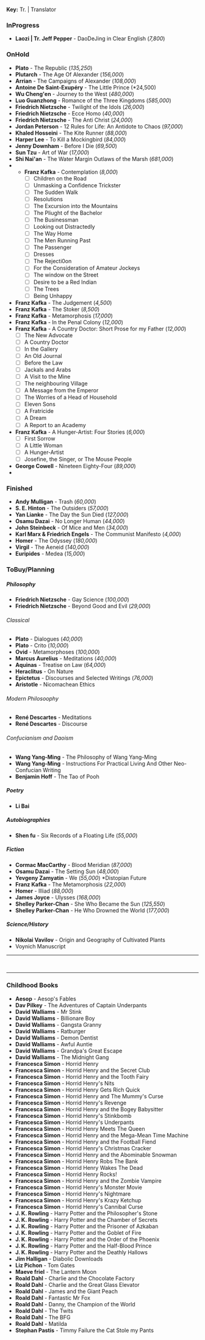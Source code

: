 **Key:**
Tr.  |  Translator

### InProgress
- **Laozi | Tr. Jeff Pepper** - DaoDeJing in Clear English (*7,800*)

### OnHold
- **Plato** - The Republic (*135,250*)
- **Plutarch** - The Age Of Alexander (*156,000*)
- **Arrian** - The Campaigns of Alexander (*108,000*)
- **Antoine De Saint-Exupéry** - The Little Prince (*24,500)
- **Wu Cheng'en** - Journey to the West (*480,000*)
- **Luo Guanzhong** - Romance of the Three Kingdoms (*585,000*)
- **Friedrich Nietzsche** - Twilight of the Idols (*26,000*)
- **Friedrich Nietzsche** - Ecce Homo (*40,000*)
- **Friedrich Nietzsche** - The Anti Christ (*24,000*)
- **Jordan Peterson** - 12 Rules for Life: An Antidote to Chaos (*97,000*)
- **Khaled Hosseini** - The Kite Runner (*88,000*)
- **Harper Lee** - To Kill a Mockingbird (*84,000*)
- **Jenny Downham** - Before I Die (*69,500*)
- **Sun Tzu** - Art of War (*17,000*)
- **Shi Nai'an** - The Water Margin Outlaws of the Marsh (*681,000*)
- - **Franz Kafka** - Contemplation (*8,000*)
	- [ ] Children on the Road
	- [ ] Unmasking a Confidence Trickster
	- [ ] The Sudden Walk
	- [ ] Resolutions
	- [ ] The Excursion into the Mountains
	- [ ] The Pliught of the Bachelor
	- [ ] The Businessman
	- [ ] Looking out Distractedly
	- [ ] The Way Home
	- [ ] The Men Running Past
	- [ ] The Passenger
	- [ ] Dresses
	- [ ] The Rejecti0on
	- [ ] For the Consideration of Amateur Jockeys
	- [ ] The window on the Street
	- [ ] Desire to be a Red Indian
	- [ ] The Trees
	- [ ] Being Unhappy
- **Franz Kafka** - The Judgement (*4,500*)
- **Franz Kafka** - The Stoker (*8,500*)
- **Franz Kafka** - Metamorphosis (*17,000*)
- **Franz Kafka** - In the Penal Colony (*12,000*)
- **Franz Kafka** - A Country Doctor: Short Prose for my Father (*12,000*)
	- [ ] The New Advocate
	- [ ] A Country Doctor
	- [ ] In the Gallery
	- [ ] An Old Journal
	- [ ] Before the Law
	- [ ] Jackals and Arabs
	- [ ] A Visit to the Mine
	- [ ] The neighbouring Village
	- [ ] A Message from the Emperor
	- [ ] The Worries of a Head of Household
	- [ ] Eleven Sons
	- [ ] A Fratricide
	- [ ] A Dream
	- [ ] A Report to an Academy
- **Franz Kafka** - A Hunger-Artist: Four Stories (*6,000*)
	- [ ] First Sorrow
	- [ ] A Little Woman
	- [ ] A Hunger-Artist
	- [ ] Josefine, the Singer, or The Mouse People
- **George Cowell** - Nineteen Eighty-Four (*89,000*)
- 
### Finished
- **Andy Mulligan** - Trash (*60,000*)
- **S. E. Hinton** - The Outsiders (*57,000*)
- **Yan Lianke** - The Day the Sun Died (*127,000*)
- **Osamu Dazai** - No Longer Human (*44,000*)
- **John Steinbeck** - Of Mice and Men (*34,000*)
- **Karl Marx & Friedrich Engels** - The Communist Manifesto (*4,000*)
- **Homer** - The Odyssey (*180,000*)
- **Virgil** - The Aeneid (*140,000*)
- **Euripides** - Medea (*15,000*)

### ToBuy/Planning
##### Philosophy
- **Friedrich Nietzsche** - Gay Science (*100,000*)
- **Friedrich Nietzsche** - Beyond Good and Evil (*29,000*)

###### Classical
- **Plato** - Dialogues (*40,000*)
- **Plato** - Crito (*10,000*)
- **Ovid** - Metamorphoses (*100,000*)
- **Marcus Aurelius** - Meditations (*40,000*)
- **Aquinas** - Treatise on Law (*64,000*)
- **Heraclitus** - On Nature
- **Epictetus** - Discourses and Selected Writings (*76,000*)
- **Aristotle** - Nicomachean Ethics

###### Modern Philosoophy
- **René Descartes** - Meditations
- **René Descartes** - Discourse
###### Confucianism and Daoism
- **Wang Yang-Ming** - The Philosophy of Wang Yang-Ming
- **Wang Yang-Ming** - Instructions For Practical Living And Other Neo-Confucian Writing
- **Benjamin Hoff** - The Tao of Pooh

##### Poetry
- **Li Bai**

##### Autobiographies
- **Shen fu** - Six Records of a Floating Life (*55,000*)
##### Fiction
- **Cormac MacCarthy** - Blood Meridian (*87,000*)
- **Osamu Dazai** - The Setting Sun (*48,000*)
-  **Yevgeny Zamyatin** - We (*55,000*)
	*Distopian Future
- **Franz Kafka** - The Metamorphosis (*22,000*)
- **Homer** - Illiad (*88,000*)
- **James Joyce** - Ulysses (*168,000*)
- **Shelley Parker-Chan** - She Who Became the Sun (*125,550*)
- **Shelley Parker-Chan** - He Who Drowned the World (*177,000*)
##### Science/History
- **Nikolai Vavilov** - Origin and Geography of Cultivated Plants
- Voynich Manuscript


---

<br>

---
### **Childhood Books**
- **Aesop** - Aesop's Fables
- **Dav Pilkey** - The Adventures of Captain Underpants
- **David Walliams** - Mr Stink
- **David Walliams** - Billionare Boy
- **David Walliams** - Gangsta Granny
- **David Walliams** -  Ratburger
- **David Walliams** - Demon Dentist
- **David Walliams** - Awful Auntie
- **David Walliams** - Grandpa's Great Escape
- **David Walliams** - The Midnight Gang
- **Francesca Simon** - Horrid Henry
- **Francesca Simon** - Horrid Henry and the Secret Club
- **Francesca Simon** - Horrid Henry and the Tooth Fairy
- **Francesca Simon** - Horrid Henry's Nits
- **Francesca Simon** - Horrid Henry Gets Rich Quick
- **Francesca Simon** - Horrid Henry and The Mummy's Curse
- **Francesca Simon** - Horrid Henry's Revenge
- **Francesca Simon** - Horrid Henry and the Bogey Babysitter
- **Francesca Simon** - Horrid Henry's Stinkbomb
- **Francesca Simon** - Horrid Henry's Underpants
- **Francesca Simon** - Horrid Henry Meets The Queen
- **Francesca Simon** - Horrid Henry and the Mega-Mean Time Machine
- **Francesca Simon** - Horrid Henry and the Football Fiend
- **Francesca Simon** - Horrid Henry's Christmas Cracker
- **Francesca Simon** - Horrid Henry and the Abominable Snowman
- **Francesca Simon** - Horrid Henry Robs The Bank
- **Francesca Simon** - Horrid Henry Wakes The Dead
- **Francesca Simon** - Horrid Henry Rocks!
- **Francesca Simon** - Horrid Henry and the Zombie Vampire
- **Francesca Simon** - Horrid Henry's Monster Movie
- **Francesca Simon** - Horrid Henry's Nightmare
- **Francesca Simon** - Horrid Henry's Krazy Ketchup
- **Francesca Simon** - Horrid Henry's Cannibal Curse
- **J. K. Rowling** - Harry Potter and the Philosopher's Stone
- **J. K. Rowling** - Harry Potter and the Chamber of Secrets
- **J. K. Rowling** - Harry Potter and the Prisoner of Azkaban
- **J. K. Rowling** - Harry Potter and the Goblet of Fire
- **J. K. Rowling** - Harry Potter and the Order of the Phoenix
- **J. K. Rowling** - Harry Potter and the Half-Blood Prince
- **J. K. Rowling** - Harry Potter and the Deathly Hallows
- **Jim Halligan** - Diabolic Downloads
- **Liz Pichon** - Tom Gates
- **Maeve friel** - The Lantern Moon
- **Roald Dahl** - Charlie and the Chocolate Factory
- **Roald Dahl** - Charlie and the Great Glass Elevator
- **Roald Dahl** - James and the Giant Peach
- **Roald Dahl** - Fantastic Mr Fox
- **Roald Dahl** - Danny, the Champion of the World
- **Roald Dahl** - The Twits
- **Roald Dahl** - The BFG
- **Roald Dahl** - Matilda
- **Stephan Pastis** - Timmy Failure the Cat Stole my Pants

